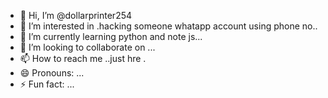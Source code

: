 - 👋 Hi, I’m @dollarprinter254
- 👀 I’m interested in .hacking someone whatapp account using phone no..
- 🌱 I’m currently learning python and note js...
- 💞️ I’m looking to collaborate on ...
- 📫 How to reach me ..just hre .
- 😄 Pronouns: ...
- ⚡ Fun fact: ...

<!---
dollarprinter254/dollarprinter254 is a ✨ special ✨ repository because its `README.md` (this file) appears on your GitHub profile.
You can click the Preview link to take a look at your changes.
--->
